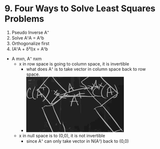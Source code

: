 
# 9. Four Ways to Solve Least Squares Problems

1. Pseudo Inverse A⁺
2. Solve AᵀA = Aᵀb
3. Orthogonalize first
4. (AᵀA + δ²I)x = Aᵀb


- A mxn, A⁺ nxm
    - x in row space is going to column space, it is invertible
        - what does A⁺ is to take vector in column space back to row space.
        - ![](../imgs/MIT_18065_least2_1.png)
    - x in null space is to (0,0), it is not invertible
        - since A⁺ can only take vector in N(Aᵀ) back to (0,0)
